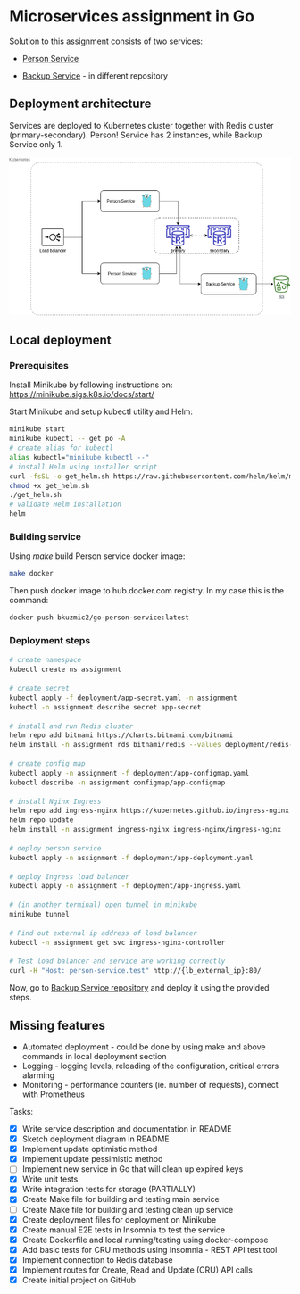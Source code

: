 # Microservices assignment in Go
 
Solution to this assignment consists of two services:

- [Person Service](docs/person-service.md)

- [Backup Service](https://github.com/bkuzmic/go-backup-service) - in different repository

## Deployment architecture

Services are deployed to Kubernetes cluster together with Redis cluster (primary-secondary).
Person! Service has 2 instances, while Backup Service only 1.

![Deployment on Kubernetes](docs/deployment.png)

## Local deployment

### Prerequisites
Install Minikube by following instructions on: https://minikube.sigs.k8s.io/docs/start/

Start Minikube and setup kubectl utility and Helm:
```bash
minikube start
minikube kubectl -- get po -A
# create alias for kubectl
alias kubectl="minikube kubectl --"
# install Helm using installer script
curl -fsSL -o get_helm.sh https://raw.githubusercontent.com/helm/helm/master/scripts/get-helm-3
chmod +x get_helm.sh
./get_helm.sh
# validate Helm installation
helm
```

### Building service

Using _make_ build Person service docker image:
```bash
make docker
```
Then push docker image to hub.docker.com registry. In my case this is the command:

```bash
docker push bkuzmic2/go-person-service:latest
```

### Deployment steps

```bash
# create namespace
kubectl create ns assignment

# create secret
kubectl apply -f deployment/app-secret.yaml -n assignment
kubectl -n assignment describe secret app-secret

# install and run Redis cluster
helm repo add bitnami https://charts.bitnami.com/bitnami
helm install -n assignment rds bitnami/redis --values deployment/redis-values.yaml

# create config map
kubectl apply -n assignment -f deployment/app-configmap.yaml
kubectl describe -n assignment configmap/app-configmap

# install Nginx Ingress
helm repo add ingress-nginx https://kubernetes.github.io/ingress-nginx
helm repo update
helm install -n assignment ingress-nginx ingress-nginx/ingress-nginx

# deploy person service
kubectl apply -n assignment -f deployment/app-deployment.yaml

# deploy Ingress load balancer
kubectl apply -n assignment -f deployment/app-ingress.yaml

# (in another terminal) open tunnel in minikube
minikube tunnel

# Find out external ip address of load balancer
kubectl -n assignment get svc ingress-nginx-controller

# Test load balancer and service are working correctly
curl -H "Host: person-service.test" http://{lb_external_ip}:80/ 

```

Now, go to [Backup Service repository](https://github.com/bkuzmic/go-backup-service)  and deploy it using the provided steps.

## Missing features

- Automated deployment - could be done by using make and above commands in local deployment section 
- Logging - logging levels, reloading of the configuration, critical errors alarming
- Monitoring - performance counters (ie. number of requests), connect with Prometheus

Tasks:

- [x] Write service description and documentation in README
- [x] Sketch deployment diagram in README
- [x] Implement update optimistic method
- [x] Implement update pessimistic method
- [ ] Implement new service in Go that will clean up expired keys
- [x] Write unit tests
- [x] Write integration tests for storage (PARTIALLY)
- [x] Create Make file for building and testing main service
- [ ] Create Make file for building and testing clean up service
- [x] Create deployment files for deployment on Minikube
- [x] Create manual E2E tests in Insomnia to test the service
- [x] Create Dockerfile and local running/testing using docker-compose
- [x] Add basic tests for CRU methods using Insomnia - REST API test tool
- [x] Implement connection to Redis database
- [x] Implement routes for Create, Read and Update (CRU) API calls
- [x] Create initial project on GitHub